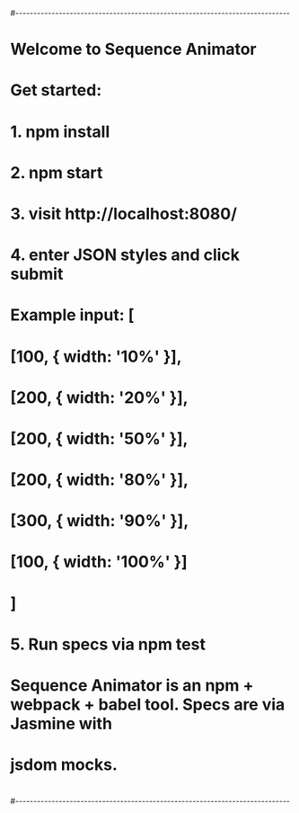
#----------------------------------------------------------------------------
# Welcome to Sequence Animator
#
# Get started:
#
# 1. npm install
# 2. npm start
# 3. visit http://localhost:8080/
# 4. enter JSON styles and click submit
#    
#    Example input: [
#      [100, { width: '10%' }],
#      [200, { width: '20%' }],
#      [200, { width: '50%' }],
#      [200, { width: '80%' }],
#      [300, { width: '90%' }],
#      [100, { width: '100%' }]
#    ]
#
# 5. Run specs via npm test
# 
# Sequence Animator is an npm + webpack + babel tool. Specs are via Jasmine with 
# jsdom mocks.
#
#
#----------------------------------------------------------------------------